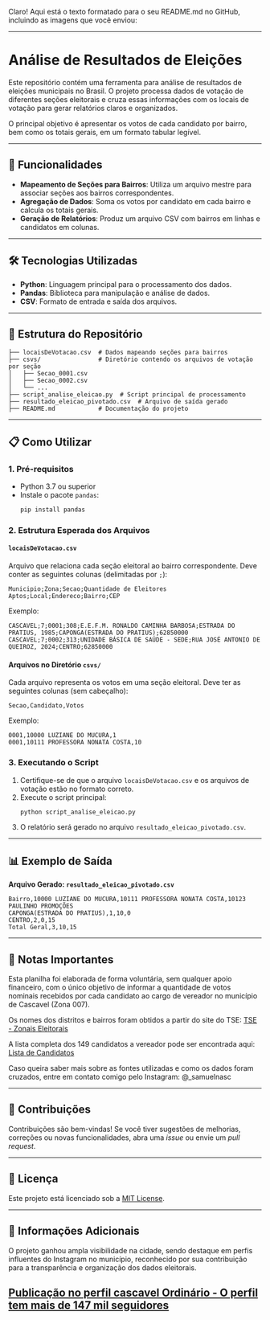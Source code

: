Claro! Aqui está o texto formatado para o seu README.md no GitHub, incluindo as imagens que você enviou:

---

# Análise de Resultados de Eleições

Este repositório contém uma ferramenta para análise de resultados de eleições municipais no Brasil. O projeto processa dados de votação de diferentes seções eleitorais e cruza essas informações com os locais de votação para gerar relatórios claros e organizados.

O principal objetivo é apresentar os votos de cada candidato por bairro, bem como os totais gerais, em um formato tabular legível.

---

## 🚀 Funcionalidades

- **Mapeamento de Seções para Bairros**: Utiliza um arquivo mestre para associar seções aos bairros correspondentes.
- **Agregação de Dados**: Soma os votos por candidato em cada bairro e calcula os totais gerais.
- **Geração de Relatórios**: Produz um arquivo CSV com bairros em linhas e candidatos em colunas.

---

## 🛠️ Tecnologias Utilizadas

- **Python**: Linguagem principal para o processamento dos dados.
- **Pandas**: Biblioteca para manipulação e análise de dados.
- **CSV**: Formato de entrada e saída dos arquivos.

---

## 📂 Estrutura do Repositório

```plaintext
├── locaisDeVotacao.csv  # Dados mapeando seções para bairros
├── csvs/                # Diretório contendo os arquivos de votação por seção
│   ├── Secao_0001.csv
│   ├── Secao_0002.csv
│   └── ...
├── script_analise_eleicao.py  # Script principal de processamento
├── resultado_eleicao_pivotado.csv  # Arquivo de saída gerado
├── README.md            # Documentação do projeto
```

---

## 📋 Como Utilizar

### 1. Pré-requisitos

- Python 3.7 ou superior
- Instale o pacote `pandas`:
  ```bash
  pip install pandas
  ```

### 2. Estrutura Esperada dos Arquivos

#### **`locaisDeVotacao.csv`**
Arquivo que relaciona cada seção eleitoral ao bairro correspondente. Deve conter as seguintes colunas (delimitadas por `;`):

```
Municipio;Zona;Secao;Quantidade de Eleitores Aptos;Local;Endereco;Bairro;CEP
```

Exemplo:
```
CASCAVEL;7;0001;308;E.E.F.M. RONALDO CAMINHA BARBOSA;ESTRADA DO PRATIUS, 1985;CAPONGA(ESTRADA DO PRATIUS);62850000
CASCAVEL;7;0002;313;UNIDADE BÁSICA DE SAÚDE - SEDE;RUA JOSÉ ANTONIO DE QUEIROZ, 2024;CENTRO;62850000
```

#### **Arquivos no Diretório `csvs/`**
Cada arquivo representa os votos em uma seção eleitoral. Deve ter as seguintes colunas (sem cabeçalho):

```
Secao,Candidato,Votos
```

Exemplo:
```
0001,10000 LUZIANE DO MUCURA,1
0001,10111 PROFESSORA NONATA COSTA,10
```

### 3. Executando o Script

1. Certifique-se de que o arquivo `locaisDeVotacao.csv` e os arquivos de votação estão no formato correto.
2. Execute o script principal:
   ```bash
   python script_analise_eleicao.py
   ```
3. O relatório será gerado no arquivo `resultado_eleicao_pivotado.csv`.

---

## 📊 Exemplo de Saída

**Arquivo Gerado: `resultado_eleicao_pivotado.csv`**
```
Bairro,10000 LUZIANE DO MUCURA,10111 PROFESSORA NONATA COSTA,10123 PAULINHO PROMOÇÕES
CAPONGA(ESTRADA DO PRATIUS),1,10,0
CENTRO,2,0,15
Total Geral,3,10,15
```

---

## 📣 Notas Importantes

Esta planilha foi elaborada de forma voluntária, sem qualquer apoio financeiro, com o único objetivo de informar a quantidade de votos nominais recebidos por cada candidato ao cargo de vereador no município de Cascavel (Zona 007).

Os nomes dos distritos e bairros foram obtidos a partir do site do TSE: [TSE - Zonais Eleitorais](https://www.tre-ce.jus.br/institucional/zonas-eleitorais/zonas-eleitorais-1)

A lista completa dos 149 candidatos a vereador pode ser encontrada aqui: [Lista de Candidatos](https://divulgacandcontas.tse.jus.br/divulga/#/candidato/NORDESTE/CE/2045202024)

Caso queira saber mais sobre as fontes utilizadas e como os dados foram cruzados, entre em contato comigo pelo Instagram: @_samuelnasc

---

## 🤝 Contribuições

Contribuições são bem-vindas! Se você tiver sugestões de melhorias, correções ou novas funcionalidades, abra uma *issue* ou envie um *pull request*. 

---

## 📝 Licença

Este projeto está licenciado sob a [MIT License](LICENSE).

---

## 📸 Informações Adicionais

O projeto ganhou ampla visibilidade na cidade, sendo destaque em perfis influentes do Instagram no município, reconhecido por sua contribuição para a transparência e organização dos dados eleitorais.

[Publicação no perfil cascavel Ordinário - O perfil tem mais de 147 mil seguidores](https://www.instagram.com/p/DA3xCH-PV1P/?img_index=1)
---
